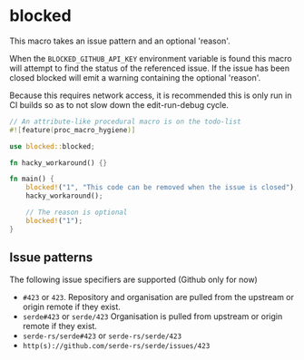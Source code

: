 # blocked

This macro takes an issue pattern and an optional 'reason'.

When the `BLOCKED_GITHUB_API_KEY` environment variable is found this macro will attempt to find the status of the referenced issue.
If the issue has been closed blocked will emit a warning containing the optional 'reason'.

Because this requires network access, it is recommended this is only run in CI builds so as to not slow down the edit-run-debug cycle.

```rust
// An attribute-like procedural macro is on the todo-list
#![feature(proc_macro_hygiene)]

use blocked::blocked;

fn hacky_workaround() {}

fn main() {
    blocked!("1", "This code can be removed when the issue is closed");
    hacky_workaround();

    // The reason is optional
    blocked!("1");
}
```

## Issue patterns

The following issue specifiers are supported (Github only for now)
* `#423` or `423`. Repository and organisation are pulled from the upstream or origin remote if they exist.
* `serde#423` or `serde/423` Organisation is pulled from upstream or origin remote if they exist.
* `serde-rs/serde#423` or `serde-rs/serde/423`
* `http(s)://github.com/serde-rs/serde/issues/423`
